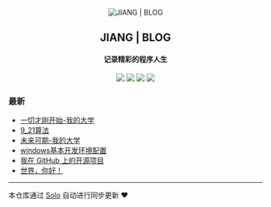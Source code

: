 <p align="center"><img alt="JIANG | BLOG" src="https://static.b3log.org/images/brand/solo-32.png"></p><h2 align="center">
JIANG | BLOG
</h2>

<h4 align="center">记录精彩的程序人生</h4>
<p align="center"><a title="JIANG | BLOG" target="_blank" href="https://github.com/940140976/solo-blog"><img src="https://img.shields.io/github/last-commit/940140976/solo-blog.svg?style=flat-square&color=FF9900"></a>
<a title="GitHub repo size in bytes" target="_blank" href="https://github.com/940140976/solo-blog"><img src="https://img.shields.io/github/repo-size/940140976/solo-blog.svg?style=flat-square"></a>
<a title="Solo Version" target="_blank" href="https://github.com/b3log/solo/releases"><img src="https://img.shields.io/badge/solo-3.6.5-f1e05a.svg?style=flat-square&color=blueviolet"></a>
<a title="Hits" target="_blank" href="https://github.com/b3log/hits"><img src="https://hits.b3log.org/940140976/solo-blog.svg"></a></p>

### 最新

* [一切才刚开始-我的大学](http://www.jiangjingyao.top/articles/2019/09/30/1569854479854.html)
* [9_21算法](http://www.jiangjingyao.top/articles/2019/09/28/1569661418340.html)
* [未来可期-我的大学](http://www.jiangjingyao.top/articles/2019/09/27/1569592237790.html)
* [windows基本开发环境配置](http://www.jiangjingyao.top/articles/2019/09/27/1569572760512.html)
* [我在 GitHub 上的开源项目](http://www.jiangjingyao.top/my-github-repos)
* [世界，你好！](http://www.jiangjingyao.top/hello-solo)



---

本仓库通过 [Solo](https://github.com/b3log/solo) 自动进行同步更新 ❤️ 